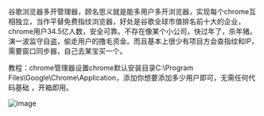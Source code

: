 谷歌浏览器多开管理器，顾名思义就是能多用户多开浏览器，实现每个chrome互相独立，当作平替免费指纹浏览器，好处是谷歌全球市值排名前十大的企业，chrome用户34.5亿人数，安全可靠。不存在像某个小公司，快过年了，杀年猪。演一波监守自盗，偷走用户的撸毛资金。而且基本上很少有项目方会查指纹和IP，需要窗口同步器，自己去某宝买一个。

教程：chrome管理器设置chrome默认安装目录C:\Program Files\Google\Chrome\Application，添加你想要添加多少用户即可，无需任何代码基础 ，开箱即用。


![image](https://raw.githubusercontent.com/lokkon/multChrome_pyside2/main/ui/main.png)
